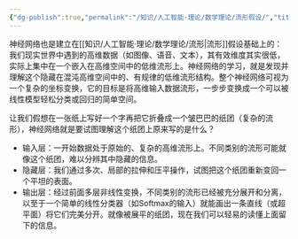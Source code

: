 ```yaml
---
{"dg-publish":true,"permalink":"/知识/人工智能·理论/数学理论/流形假设/","title":"流形假设","noteIcon":""}
---
```



神经网络也是建立在[[知识/人工智能·理论/数学理论/流形\|流形]]假设基础上的：我们现实世界中遇到的高维数据（如图像、语音、文本），其有效维度其实很低，实际上集中在一个嵌入在高维空间中的低维流形上。神经网络的学习，就是发现并理解这个隐藏在混沌高维空间中的、有规律的低维流形结构。整个神经网络可视为一个复杂的坐标变换，它的目标是将高维输入数据流形，一步步变换成一个可以被线性模型轻松分类或回归的简单空间。

让我们假想在一张纸上写好一个字再把它折叠成一个皱巴巴的纸团（复杂的流形），神经网络就是要试图理解这个纸团上原来写的是什么？
- 输入层：一开始数据处于原始的、复杂的高维流形上。不同类别的流形可能就像这个纸团，难以分辨其中隐藏的信息。
- 隐藏层：我们通过多次、局部的拉伸和压平操作，试图把这个纸团重新变回一个平坦的表面。
- 输出层：经过前面多层非线性变换，不同类别的流形已经被充分展开和分离，以至于一个简单的线性分类器（如Softmax的输入）就能画出一条直线（或超平面）将它们完美分开。就像被展平的纸团，现在我们可以轻易的读懂上面留下的信息。
